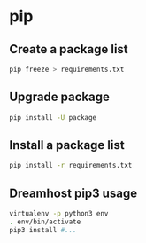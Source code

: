 # pip

## Create a package list

```bash
pip freeze > requirements.txt
```

## Upgrade package

```bash
pip install -U package
```

## Install a package list

```bash
pip install -r requirements.txt
```

## Dreamhost pip3 usage

```bash
virtualenv -p python3 env
. env/bin/activate
pip3 install #...
```

